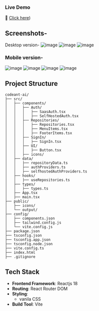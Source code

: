 ### Live Demo
🚀 [Click here](https://codeantai-delta.vercel.app/))

## Screenshots-
Desktop version-
![image](https://github.com/user-attachments/assets/1905408a-c2a0-4bab-94ef-3307d90dccfd)
![image](https://github.com/user-attachments/assets/538aa949-f4f4-4f32-9ff4-d346c9130187)
![image](https://github.com/user-attachments/assets/11700c3b-0cdd-4d44-8fca-6de1a1c22154)

### Mobile version-

![image](https://github.com/user-attachments/assets/cbdcd31e-1337-41da-9f16-84c1dc6a8ca5)
![image](https://github.com/user-attachments/assets/bda521d7-e677-44a3-bff5-5d572e47dd44)
![image](https://github.com/user-attachments/assets/9ba6d4f4-138e-4b9c-b65a-25164195ecd4)
![image](https://github.com/user-attachments/assets/9f03094f-acde-4710-a593-8f073b54168d)

## Project Structure

```
codeant-ai/
├── src/
│   ├── components/
│   │   ├── Auth/
│   │   │   ├── SaasAuth.tsx
│   │   │   ├── SelfHostedAuth.tsx
│   │   ├── Repositories/
│   │   │   ├── Repositories.tsx
│   │   │   ├── MenuItems.tsx
│   │   │   ├── FooterItems.tsx
│   │   ├── SignIn/
│   │   │   ├── SignIn.tsx
│   │   ├── UI/
│   │   │   ├── Button.tsx
│   │   ├── icons/
│   ├── data/
│   │   ├── repositoryData.ts
│   │   ├── authProviders.ts
│   │   ├── selfhostedAuthProviders.ts
│   ├── hooks/
│   │   ├── useRepositories.ts
│   ├── types/
│   │   ├── types.ts
│   ├── App.tsx
│   ├── main.tsx
├── public/
│   ├── icons/
│   └── output/
├── config/
│   ├── components.json
│   ├── tailwind.config.js
│   └── vite.config.js
├── package.json
├── tsconfig.json
├── tsconfig.app.json
├── tsconfig.node.json
├── vite.config.ts
├── index.html
├── .gitignore
```
## Tech Stack

- **Frontend Framework**: Reactjs 18
- **Routing**: React Router DOM
- **Styling**: 
  - vanila CSS
- **Build Tool**: Vite
